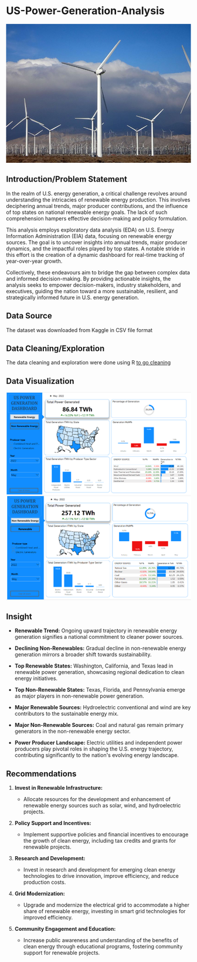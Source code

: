 # US-Power-Generation-Analysis

<p align="center">
  <img src="wind_image.jpg" alt="Your Image" width="original-width" height="original-height">
</p>



## Introduction/Problem Statement
In the realm of U.S. energy generation, a critical challenge revolves around understanding the intricacies of renewable energy production. This involves deciphering annual trends, major producer contributions, and the influence of top states on national renewable energy goals. The lack of such comprehension hampers effective decision-making and policy formulation.

This analysis employs exploratory data analysis (EDA) on U.S. Energy Information Administration (EIA) data, focusing on renewable energy sources. The goal is to uncover insights into annual trends, major producer dynamics, and the impactful roles played by top states. A notable stride in this effort is the creation of a dynamic dashboard for real-time tracking of year-over-year growth.

Collectively, these endeavours aim to bridge the gap between complex data and informed decision-making. By providing actionable insights, the analysis seeks to empower decision-makers, industry stakeholders, and executives, guiding the nation toward a more sustainable, resilient, and strategically informed future in U.S. energy generation.

## Data Source 
The dataset was downloaded from Kaggle in CSV file format

## Data Cleaning/Exploration
The data cleaning and exploration were done using R [to go cleaning](https://github.com/protechanalysis/US-Power-Generation-Analysis/blob/main/eda_us_power.ipynb)

## Data Visualization
<div align="center">
  <img src="renewable.PNG" alt="Image 1" width="original-width" height="original-height" style="margin-right: 20px;">
  <img src="non_rewewable.PNG" alt="Image 2" width="original-width" height="original-height">
</div>

## Insight

- **Renewable Trend:** Ongoing upward trajectory in renewable energy generation signifies a national commitment to cleaner power sources.
  
- **Declining Non-Renewables:** Gradual decline in non-renewable energy generation mirrors a broader shift towards sustainability.

- **Top Renewable States:** Washington, California, and Texas lead in renewable power generation, showcasing regional dedication to clean energy initiatives.

- **Top Non-Renewable States:** Texas, Florida, and Pennsylvania emerge as major players in non-renewable power generation.

- **Major Renewable Sources:** Hydroelectric conventional and wind are key contributors to the sustainable energy mix.

- **Major Non-Renewable Sources:** Coal and natural gas remain primary generators in the non-renewable energy sector.

- **Power Producer Landscape:** Electric utilities and independent power producers play pivotal roles in shaping the U.S. energy trajectory, contributing significantly to the nation's evolving energy landscape.

## Recommendations
1. **Invest in Renewable Infrastructure:**
   - Allocate resources for the development and enhancement of renewable energy sources such as solar, wind, and hydroelectric projects.

2. **Policy Support and Incentives:**
   - Implement supportive policies and financial incentives to encourage the growth of clean energy, including tax credits and grants for renewable projects.

3. **Research and Development:**
   - Invest in research and development for emerging clean energy technologies to drive innovation, improve efficiency, and reduce production costs.

4. **Grid Modernization:**
   - Upgrade and modernize the electrical grid to accommodate a higher share of renewable energy, investing in smart grid technologies for improved efficiency.

5. **Community Engagement and Education:**
   - Increase public awareness and understanding of the benefits of clean energy through educational programs, fostering community support for renewable projects.
